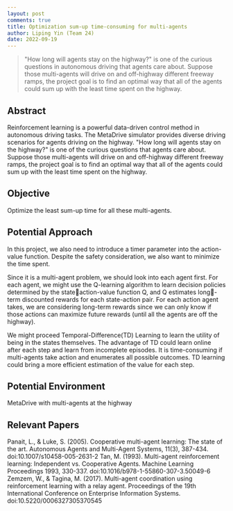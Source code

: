 ```yaml
---
layout: post
comments: true
title: Optimization sum-up time-consuming for multi-agents
author: Liping Yin (Team 24)
date: 2022-09-19
---
```


> "How long will agents stay on the highway?" is one of the curious questions in autonomous driving that agents care about. Suppose those multi-agents will drive on and off-highway different freeway ramps, the project goal is to find an optimal way that all of the agents could sum up with the least time spent on the highway.

## Abstract
Reinforcement learning is a powerful data-driven control method in autonomous driving tasks. The MetaDrive simulator provides diverse driving scenarios for agents driving on the highway. "How long will agents stay on the highway?" is one of the curious questions that agents care about. Suppose those multi-agents will drive on and off-highway different freeway ramps, the project goal is to find an optimal way that all of the agents could sum up with the least time spent on the highway.

## Objective
Optimize the least sum-up time for all these multi-agents.

## Potential Approach
In this project, we also need to introduce a timer parameter into the action-value function. Despite the safety consideration, we also want to minimize the time spent.

Since it is a multi-agent problem, we should look into each agent first. For each agent, we might use the Q-learning algorithm to learn decision policies determined by the stateaction-value function Q, and Q estimates long-term discounted rewards for each state-action pair. For each action agent takes, we are considering long-term rewards since we can only know if those actions can maximize future rewards (until all the agents are off the highway).

We might proceed Temporal-Difference(TD) Learning to learn the utility of being in the states themselves. The advantage of TD could learn online after each step and learn from incomplete episodes. It is time-consuming if multi-agents take action and enumerates all possible outcomes. TD learning could bring a more efficient estimation of the value for each step.

## Potential Environment
MetaDrive with multi-agents at the highway

## Relevant Papers
Panait, L., & Luke, S. (2005). Cooperative multi-agent learning: The state of the art. Autonomous Agents and Multi-Agent Systems, 11(3), 387-434. doi:10.1007/s10458-005-2631-2
Tan, M. (1993). Multi-agent reinforcement learning: Independent vs. Cooperative Agents. Machine Learning Proceedings 1993, 330-337. doi:10.1016/b978-1-55860-307-3.50049-6
Zemzem, W., & Tagina, M. (2017). Multi-agent coordination using reinforcement learning with a relay agent. Proceedings of the 19th International Conference on Enterprise Information Systems. doi:10.5220/0006327305370545
